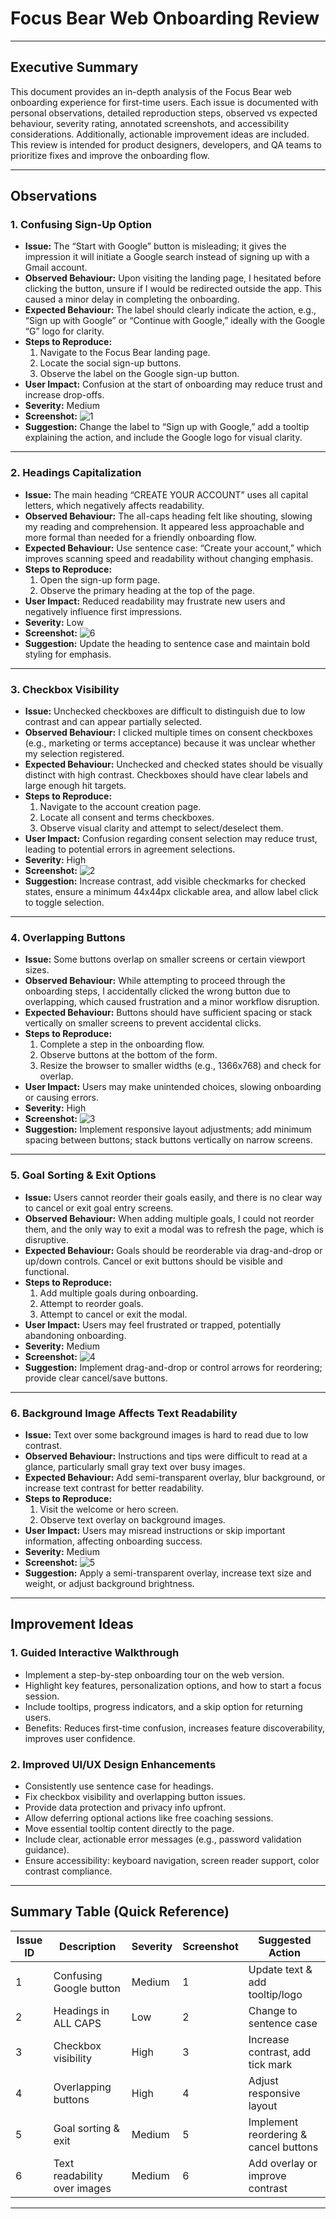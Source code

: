 # Focus Bear Web Onboarding Review 

---

## Executive Summary

This document provides an in-depth analysis of the Focus Bear web onboarding experience for first-time users. Each issue is documented with personal observations, detailed reproduction steps, observed vs expected behaviour, severity rating, annotated screenshots, and accessibility considerations. Additionally, actionable improvement ideas are included. This review is intended for product designers, developers, and QA teams to prioritize fixes and improve the onboarding flow.

---

## Observations

### 1. Confusing Sign-Up Option
- **Issue:** The “Start with Google” button is misleading; it gives the impression it will initiate a Google search instead of signing up with a Gmail account.
- **Observed Behaviour:** Upon visiting the landing page, I hesitated before clicking the button, unsure if I would be redirected outside the app. This caused a minor delay in completing the onboarding.
- **Expected Behaviour:** The label should clearly indicate the action, e.g., “Sign up with Google” or “Continue with Google,” ideally with the Google “G” logo for clarity.
- **Steps to Reproduce:** 
  1. Navigate to the Focus Bear landing page.
  2. Locate the social sign-up buttons.
  3. Observe the label on the Google sign-up button.
- **User Impact:** Confusion at the start of onboarding may reduce trust and increase drop-offs.
- **Severity:** Medium
- **Screenshot:** ![1](https://github.com/user-attachments/assets/39bede4c-c89c-42b9-b9dc-a2445e6c3832)
- **Suggestion:** Change the label to “Sign up with Google,” add a tooltip explaining the action, and include the Google logo for visual clarity.

---

### 2. Headings Capitalization
- **Issue:** The main heading “CREATE YOUR ACCOUNT” uses all capital letters, which negatively affects readability.
- **Observed Behaviour:** The all-caps heading felt like shouting, slowing my reading and comprehension. It appeared less approachable and more formal than needed for a friendly onboarding flow.
- **Expected Behaviour:** Use sentence case: “Create your account,” which improves scanning speed and readability without changing emphasis.
- **Steps to Reproduce:** 
  1. Open the sign-up form page.
  2. Observe the primary heading at the top of the page.
- **User Impact:** Reduced readability may frustrate new users and negatively influence first impressions.
- **Severity:** Low
- **Screenshot:** ![6](https://github.com/user-attachments/assets/6fd981ab-15a7-4a14-a430-a7145a8e8d92)
- **Suggestion:** Update the heading to sentence case and maintain bold styling for emphasis.

---

### 3. Checkbox Visibility
- **Issue:** Unchecked checkboxes are difficult to distinguish due to low contrast and can appear partially selected.
- **Observed Behaviour:** I clicked multiple times on consent checkboxes (e.g., marketing or terms acceptance) because it was unclear whether my selection registered.
- **Expected Behaviour:** Unchecked and checked states should be visually distinct with high contrast. Checkboxes should have clear labels and large enough hit targets.
- **Steps to Reproduce:** 
  1. Navigate to the account creation page.
  2. Locate all consent and terms checkboxes.
  3. Observe visual clarity and attempt to select/deselect them.
- **User Impact:** Confusion regarding consent selection may reduce trust, leading to potential errors in agreement selections.
- **Severity:** High
- **Screenshot:** ![2](https://github.com/user-attachments/assets/64db5c8d-b7ea-4f26-af7d-6da5a07e1470)
- **Suggestion:** Increase contrast, add visible checkmarks for checked states, ensure a minimum 44x44px clickable area, and allow label click to toggle selection.

---

### 4. Overlapping Buttons
- **Issue:** Some buttons overlap on smaller screens or certain viewport sizes.
- **Observed Behaviour:** While attempting to proceed through the onboarding steps, I accidentally clicked the wrong button due to overlapping, which caused frustration and a minor workflow disruption.
- **Expected Behaviour:** Buttons should have sufficient spacing or stack vertically on smaller screens to prevent accidental clicks.
- **Steps to Reproduce:** 
  1. Complete a step in the onboarding flow.
  2. Observe buttons at the bottom of the form.
  3. Resize the browser to smaller widths (e.g., 1366x768) and check for overlap.
- **User Impact:** Users may make unintended choices, slowing onboarding or causing errors.
- **Severity:** High
- **Screenshot:** ![3](https://github.com/user-attachments/assets/ecfb9450-b097-4b75-afd4-687cf07750c6)
- **Suggestion:** Implement responsive layout adjustments; add minimum spacing between buttons; stack buttons vertically on narrow screens.

---

### 5. Goal Sorting & Exit Options
- **Issue:** Users cannot reorder their goals easily, and there is no clear way to cancel or exit goal entry screens.
- **Observed Behaviour:** When adding multiple goals, I could not reorder them, and the only way to exit a modal was to refresh the page, which is disruptive.
- **Expected Behaviour:** Goals should be reorderable via drag-and-drop or up/down controls. Cancel or exit buttons should be visible and functional.
- **Steps to Reproduce:** 
  1. Add multiple goals during onboarding.
  2. Attempt to reorder goals.
  3. Attempt to cancel or exit the modal.
- **User Impact:** Users may feel frustrated or trapped, potentially abandoning onboarding.
- **Severity:** Medium
- **Screenshot:** ![4](https://github.com/user-attachments/assets/8585b492-5099-4a91-b0a1-7c2b4f5312b1)
- **Suggestion:** Implement drag-and-drop or control arrows for reordering; provide clear cancel/save buttons.

---

### 6. Background Image Affects Text Readability
- **Issue:** Text over some background images is hard to read due to low contrast.
- **Observed Behaviour:** Instructions and tips were difficult to read at a glance, particularly small gray text over busy images.
- **Expected Behaviour:** Add semi-transparent overlay, blur background, or increase text contrast for better readability.
- **Steps to Reproduce:** 
  1. Visit the welcome or hero screen.
  2. Observe text overlay on background images.
- **User Impact:** Users may misread instructions or skip important information, affecting onboarding success.
- **Severity:** Medium
- **Screenshot:** ![5](https://github.com/user-attachments/assets/19dddcb6-f640-4dda-87a0-21254e0b8f0a)
- **Suggestion:** Apply a semi-transparent overlay, increase text size and weight, or adjust background brightness.

---

## Improvement Ideas

### 1. Guided Interactive Walkthrough
- Implement a step-by-step onboarding tour on the web version.
- Highlight key features, personalization options, and how to start a focus session.
- Include tooltips, progress indicators, and a skip option for returning users.
- Benefits: Reduces first-time confusion, increases feature discoverability, improves user confidence.

### 2. Improved UI/UX Design Enhancements
- Consistently use sentence case for headings.
- Fix checkbox visibility and overlapping button issues.
- Provide data protection and privacy info upfront.
- Allow deferring optional actions like free coaching sessions.
- Move essential tooltip content directly to the page.
- Include clear, actionable error messages (e.g., password validation guidance).
- Ensure accessibility: keyboard navigation, screen reader support, color contrast compliance.

---

## Summary Table (Quick Reference)

| Issue ID | Description | Severity | Screenshot | Suggested Action |
|----------|-------------|---------|-----------|----------------|
| 1 | Confusing Google button | Medium | 1 | Update text & add tooltip/logo |
| 2 | Headings in ALL CAPS | Low | 2 | Change to sentence case |
| 3 | Checkbox visibility | High | 3 | Increase contrast, add tick mark |
| 4 | Overlapping buttons | High | 4 | Adjust responsive layout |
| 5 | Goal sorting & exit | Medium | 5 | Implement reordering & cancel buttons |
| 6 | Text readability over images | Medium | 6 | Add overlay or improve contrast |

---


